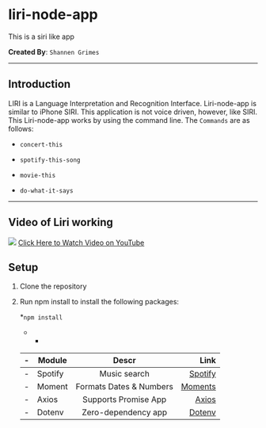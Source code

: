 # liri-node-app
This is a siri like app

**Created By**: `Shannen Grimes`

- - -

## Introduction
LIRI is a Language Interpretation and Recognition Interface.  Liri-node-app is similar to iPhone SIRI.  This application is not voice driven, however, like SIRI.  This Liri-node-app works by using the command line.  The `Commands` are as follows:
   * `concert-this`

   * `spotify-this-song`

   * `movie-this`

   * `do-what-it-says`

- - - 

## Video of Liri working
![](https://j.gifs.com/wVxJlg.gif)
[Click Here to Watch Video on YouTube](https://www.youtube.com/watch?v=XIsz4uQGeUQ)

## Setup

1.  Clone the repository
2.  Run npm install to install the following packages:

      *`npm install`
      - -
      -| Module        | Descr                        | Link                                                            |
      -| ------------- |:-------------:               | -----:                                                          |
      -| Spotify       | Music search                 | [Spotify](https://developer.spotify.com/documentation/web-api/) |
      -| Moment        | Formats Dates & Numbers      | [Moments](https://momentjs.com/docs/)                           |
      -| Axios         | Supports Promise App         | [Axios](https://www.npmjs.com/package/axios)                    |
      -| Dotenv        | Zero-dependency app          | [Dotenv](https://www.npmjs.com/package/dotenv)                  |






